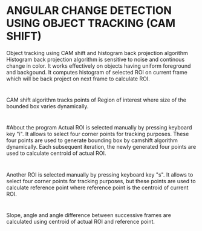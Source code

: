 # ANGULAR CHANGE DETECTION USING OBJECT TRACKING (CAM SHIFT)
Object tracking using CAM shift and histogram back projection algorithm
Histogram back projection algorithm is sensitive to noise and continous change in color. It works effectively on objects having uniform foreground and backgound. It computes histogram of selected ROI on current frame which will be back project on next frame to calculate ROI.  
#
CAM shift algorithm tracks points of Region of interest where size of the bounded box varies dynamically.
#
#About the program
Actual ROI is selected manually by pressing keyboard key "i". It allows to select four corner points for tracking purposes. These four points are used to generate bounding box by camshift algorithm  dynamically. Each subsequent iteration, the newly generated four points are used to calculate centroid of actual ROI.
#
Another ROI is selected manually by pressing keyboard key "s". It allows to select four corner points for tracking purposes, but these points are used to calculate reference point where reference point is the centroid of current ROI.
#
Slope, angle and angle difference between successive frames are calculated using centroid of actual ROI and reference point.
